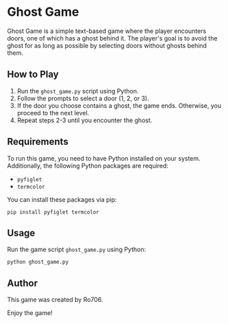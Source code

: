 # Ghost Game

Ghost Game is a simple text-based game where the player encounters doors, one of which has a ghost behind it. The player's goal is to avoid the ghost for as long as possible by selecting doors without ghosts behind them.

## How to Play

1. Run the `ghost_game.py` script using Python.
2. Follow the prompts to select a door (1, 2, or 3).
3. If the door you choose contains a ghost, the game ends. Otherwise, you proceed to the next level.
4. Repeat steps 2-3 until you encounter the ghost.

## Requirements

To run this game, you need to have Python installed on your system. Additionally, the following Python packages are required:

- `pyfiglet`
- `termcolor`

You can install these packages via pip:

```
pip install pyfiglet termcolor
```
## Usage

Run the game script `ghost_game.py` using Python:
```
python ghost_game.py
```

## Author

This game was created by Ro706.

Enjoy the game!
